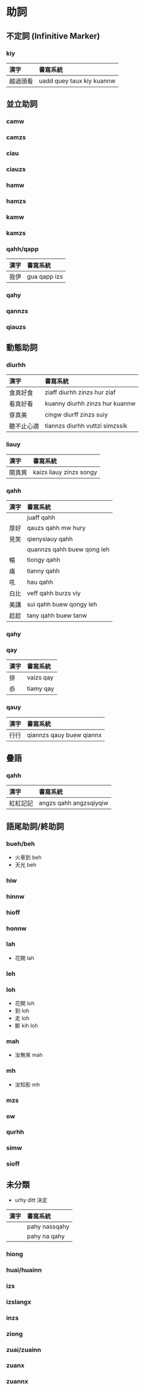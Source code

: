 # 助詞

## 不定詞 (Infinitive Marker)

### kiy

| 漢字 | 書寫系統 |
| :--- | :--- |
| 越過頭看 | uadd quey taux kiy kuannw |

## 並立助詞

### camw

### camzs

### ciau

### ciauzs

### hamw

### hamzs

### kamw

### kamzs

### qahh/qapp

| 漢字 | 書寫系統 |
| :--- | :--- |
| 我伊 | gua qapp izs |

### qahy

### qannzs

### qiauzs

## 動態助詞

### diurhh

| 漢字 | 書寫系統 |
| :--- | :--- |
| 食真好食 | ziaff diurhh zinzs hur ziaf |
| 看真好看 | kuanny diurhh zinzs hur kuannw |
| 穿真美 | cingw diurff zinzs suiy |
| 聽不止心適 | tiannzs diurhh vuttzi simzssik |

### liauy

| 漢字 | 書寫系統 |
| :--- | :--- |
| 開真爽 | kaizs liauy zinzs songy |

### qahh

| 漢字 | 書寫系統 |
| :--- | :--- |
| | juaff qahh |
| 厚好 | qauzs qahh mw hury |
| 見笑 | qienysiauy qahh |
| | quannzs qahh buew qong leh |
| 暢 | tiongy qahh |
| 痛 | tianny qahh |
| 吼 | hau qahh |
| 白比 | veff qahh burzs viy |
| 美講 | sui qahh buew qongy leh |
| 趁趁 | tany qahh buew tanw |

### qahy

### qay

| 漢字 | 書寫系統 |
| :--- | :--- |
| 排 | vaizs qay |
| 忝 | tiamy qay |

### qauy

| 漢字 | 書寫系統 |
| :--- | :--- |
| 行行 | qiannzs qauy buew qiannx |

## 疊語

### qahh

| 漢字 | 書寫系統 |
| :--- | :--- |
| 紅紅記記 | angzs qahh angzsqiyqiw |

## 語尾助詞/終助詞

### bueh/beh

* 火車到 beh
* 天光 beh

### hiw

### hinnw

### hioff

### honnw

### lah

* 花開 lah

### leh

### loh

* 花開 loh
* 到 loh
* 走 loh
* 斷 kih loh

### mah

* 汝無來 mah

### mh

* 汝知影 mh

### mzs

### ow

### qurhh

### simw

### sioff

## 未分類

* urhy ditt 決定

| 漢字 | 書寫系統 |
| :--- | :--- |
| | pahy nassqahy |
| | pahy na qahy |

### hiong

### huai/huainn

### izs

### izslangx

### inzs

### ziong

### zuai/zuainn

### zuanx

### zuannx
